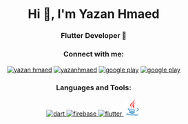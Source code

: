 <h1 align="center">Hi 👋, I'm Yazan Hmaed</h1>
<h3 align="center">Flutter Developer 💎</h3>

<h3 align="center">Connect with me:</h3>
<p align="center">
<a href="https://www.facebook.com/yazan.hmaed.7/" target="blank"><img align="center" src="https://raw.githubusercontent.com/rahuldkjain/github-profile-readme-generator/master/src/images/icons/Social/facebook.svg" alt="yazan hmaed" height="30" width="40" /></a>
<a href="https://www.instagram.com/yazanhmaed/" target="blank"><img align="center" src="https://raw.githubusercontent.com/rahuldkjain/github-profile-readme-generator/master/src/images/icons/Social/instagram.svg" alt="yazanhmaed" height="30" width="40" /></a>
   <a href="https://www.linkedin.com/in/yazan-hmaed-1894251a4/" target="blank"><img align="center" src="https://static.vecteezy.com/system/resources/previews/018/930/587/original/linkedin-logo-linkedin-icon-transparent-free-png.png" alt="google play" height="50" width="50" /></a>
  <a href="https://play.google.com/store/apps/developer?id=Yazan+Hmaed" target="blank"><img align="center" src="https://upload.wikimedia.org/wikipedia/commons/thumb/2/2f/Google_Play_2022_icon.svg/928px-Google_Play_2022_icon.svg.png" alt="google play" height="40" width="40" /></a>
  
</p>

<h3 align="center">Languages and Tools:</h3>
<p align="center"> <a href="https://dart.dev" target="_blank" rel="noreferrer"> <img src="https://www.vectorlogo.zone/logos/dartlang/dartlang-icon.svg" alt="dart" width="40" height="40"/> </a> <a href="https://firebase.google.com/" target="_blank" rel="noreferrer"> <img src="https://www.vectorlogo.zone/logos/firebase/firebase-icon.svg" alt="firebase" width="40" height="40"/> </a> <a href="https://flutter.dev" target="_blank" rel="noreferrer"> <img src="https://www.vectorlogo.zone/logos/flutterio/flutterio-icon.svg" alt="flutter" width="40" height="40"/> </a> <a href="https://www.java.com" target="_blank" rel="noreferrer"> <img src="https://raw.githubusercontent.com/devicons/devicon/master/icons/java/java-original.svg" alt="java" width="40" height="40"/> </a> 

</p>
